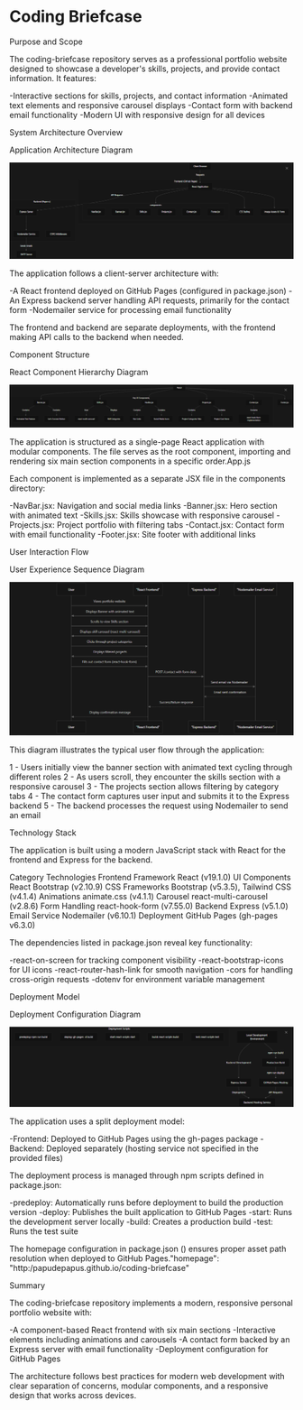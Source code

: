 # Coding Briefcase

Purpose and Scope

The coding-briefcase repository serves as a professional portfolio website designed to showcase a developer's skills, projects, and provide contact information. It features:

-Interactive sections for skills, projects, and contact information
-Animated text elements and responsive carousel displays
-Contact form with backend email functionality
-Modern UI with responsive design for all devices

System Architecture Overview

Application Architecture Diagram

<img src='./src/img/programming-toolkit/Application Architecture Diagram.png' alt='Application Architecture Diagram'>

The application follows a client-server architecture with:

-A React frontend deployed on GitHub Pages (configured in package.json)
-An Express backend server handling API requests, primarily for the contact form
-Nodemailer service for processing email functionality

The frontend and backend are separate deployments, with the frontend making API calls to the backend when needed.

Component Structure

React Component Hierarchy Diagram

<img src='./src/img/programming-toolkit/React Component Hierarchy Diagram.png' alt='React Component Hierarchy Diagram'>

The application is structured as a single-page React application with modular components. The file serves as the root component, importing and rendering six main section components in a specific order.App.js

Each component is implemented as a separate JSX file in the components directory:

-NavBar.jsx: Navigation and social media links
-Banner.jsx: Hero section with animated text
-Skills.jsx: Skills showcase with responsive carousel
-Projects.jsx: Project portfolio with filtering tabs
-Contact.jsx: Contact form with email functionality
-Footer.jsx: Site footer with additional links

User Interaction Flow

User Experience Sequence Diagram

<img src='./src/img/programming-toolkit/User Experience Sequence Diagram.png' alt='User Experience Sequence Diagram'>

This diagram illustrates the typical user flow through the application:

1 - Users initially view the banner section with animated text cycling through different roles
2 - As users scroll, they encounter the skills section with a responsive carousel
3 - The projects section allows filtering by category tabs
4 - The contact form captures user input and submits it to the Express backend
5 - The backend processes the request using Nodemailer to send an email

Technology Stack

The application is built using a modern JavaScript stack with React for the frontend and Express for the backend.

Category	            Technologies
Frontend Framework	    React (v19.1.0)
UI Components	        React Bootstrap (v2.10.9)
CSS Frameworks	        Bootstrap (v5.3.5), Tailwind CSS (v4.1.4)
Animations	            animate.css (v4.1.1)
Carousel	            react-multi-carousel (v2.8.6)
Form Handling           react-hook-form (v7.55.0)
Backend	                Express (v5.1.0)
Email Service	        Nodemailer (v6.10.1)
Deployment	            GitHub Pages (gh-pages v6.3.0)

The dependencies listed in package.json reveal key functionality:

-react-on-screen for tracking component visibility
-react-bootstrap-icons for UI icons
-react-router-hash-link for smooth navigation
-cors for handling cross-origin requests
-dotenv for environment variable management

Deployment Model

Deployment Configuration Diagram

<img src='./src/img/programming-toolkit/Deployment Configuration Diagram.png' alt='Deployment Configuration Diagram'>

The application uses a split deployment model:

-Frontend: Deployed to GitHub Pages using the gh-pages package
-Backend: Deployed separately (hosting service not specified in the provided files)

The deployment process is managed through npm scripts defined in package.json:

-predeploy: Automatically runs before deployment to build the production version
-deploy: Publishes the built application to GitHub Pages
-start: Runs the development server locally
-build: Creates a production build
-test: Runs the test suite

The homepage configuration in package.json () ensures proper asset path resolution when deployed to GitHub Pages."homepage": "http:/papudepapus.github.io/coding-briefcase"

Summary

The coding-briefcase repository implements a modern, responsive personal portfolio website with:

-A component-based React frontend with six main sections
-Interactive elements including animations and carousels
-A contact form backed by an Express server with email functionality
-Deployment configuration for GitHub Pages

The architecture follows best practices for modern web development with clear separation of concerns, modular components, and a responsive design that works across devices.

